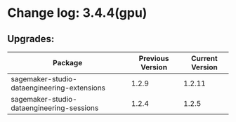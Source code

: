 # Change log: 3.4.4(gpu)

## Upgrades: 

Package | Previous Version | Current Version
---|---|---
sagemaker-studio-dataengineering-extensions|1.2.9|1.2.11
sagemaker-studio-dataengineering-sessions|1.2.4|1.2.5
